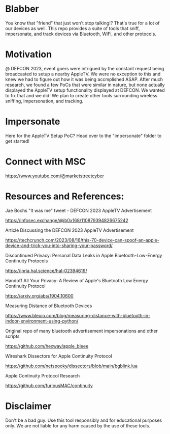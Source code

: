 # Blabber
You know that "friend" that just won't stop talking!? That's true for a lot of our devices as well. This repo provides a suite of tools that sniff, impersonate, and track devices via Bluetooth, WiFi, and other protocols. 

# Motivation
@ DEFCON 2023, event goers were intrigued by the constant request being broadcasted to setup a nearby AppleTV. We were no exception to this and knew we had to figure out how it was being accmplished ASAP. After much research, we found a few PoCs that were similar in nature, but none actually displayed the AppleTV setup functionality displayed at DEFCON. We wanted to fix that and we did! We plan to create other tools surrounding wireless sniffing, impersonation, and tracking.

# Impersonate

Here for the AppleTV Setup PoC? Head over to the "impersonate" folder to get started!

# Connect with MSC
https://www.youtube.com/@marketstreetcyber

# Resources and References:
Jae Bochs "It was me" tweet - DEFCON 2023 AppleTV Advertisement

https://infosec.exchange/@jb0x168/110879394826675242

Article Discussing the DEFCON 2023 AppleTV Advertisement 

https://techcrunch.com/2023/08/16/this-70-device-can-spoof-an-apple-device-and-trick-you-into-sharing-your-password/

Discontinued Privacy: Personal Data Leaks in Apple Bluetooth-Low-Energy Continuity Protocols

https://inria.hal.science/hal-02394619/

Handoff All Your Privacy: A Review of Apple's Bluetooth Low Energy Continuity Protocol

https://arxiv.org/abs/1904.10600

Measuring Distance of Bluetooth Devices

https://www.bleuio.com/blog/measuring-distance-with-bluetooth-in-indoor-environment-using-python/

Original repo of many bluetooth advertisement impersonations and other scripts

https://github.com/hexway/apple_bleee

Wireshark Dissectors for Apple Continuity Protocol

https://github.com/netspooky/dissectors/blob/main/bgblink.lua

Apple Continuity Protocol Research

https://github.com/furiousMAC/continuity

# Disclaimer
Don't be a bad guy. Use this tool responsibly and for educational purposes only. We are not liable for any harm caused by the use of these tools.
